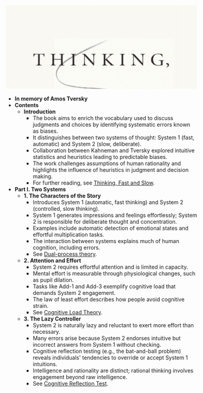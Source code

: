 ![Thinking-Fast-and-Slow-exported](Thinking-Fast-and-Slow-exported.best.png)

- **In memory of Amos Tversky**
- **Contents**
  - **Introduction**
    - The book aims to enrich the vocabulary used to discuss judgments and choices by identifying systematic errors known as biases.
    - It distinguishes between two systems of thought: System 1 (fast, automatic) and System 2 (slow, deliberate).
    - Collaboration between Kahneman and Tversky explored intuitive statistics and heuristics leading to predictable biases.
    - The work challenges assumptions of human rationality and highlights the influence of heuristics in judgment and decision making.
    - For further reading, see [Thinking, Fast and Slow](https://en.wikipedia.org/wiki/Thinking,_Fast_and_Slow).
- **Part I. Two Systems**
  - **1. The Characters of the Story**
    - Introduces System 1 (automatic, fast thinking) and System 2 (controlled, slow thinking).
    - System 1 generates impressions and feelings effortlessly; System 2 is responsible for deliberate thought and concentration.
    - Examples include automatic detection of emotional states and effortful multiplication tasks.
    - The interaction between systems explains much of human cognition, including errors.
    - See [Dual-process theory](https://en.wikipedia.org/wiki/Dual_process_theory).
  - **2. Attention and Effort**
    - System 2 requires effortful attention and is limited in capacity.
    - Mental effort is measurable through physiological changes, such as pupil dilation.
    - Tasks like Add-1 and Add-3 exemplify cognitive load that demands System 2 engagement.
    - The law of least effort describes how people avoid cognitive strain.
    - See [Cognitive Load Theory](https://en.wikipedia.org/wiki/Cognitive_load).
  - **3. The Lazy Controller**
    - System 2 is naturally lazy and reluctant to exert more effort than necessary.
    - Many errors arise because System 2 endorses intuitive but incorrect answers from System 1 without checking.
    - Cognitive reflection testing (e.g., the bat-and-ball problem) reveals individuals' tendencies to override or accept System 1 intuitions.
    - Intelligence and rationality are distinct; rational thinking involves engagement beyond raw intelligence.
    - See [Cognitive Reflection Test](https://en.wikipedia.org/wiki/Cognitive_Reflection_Test).
